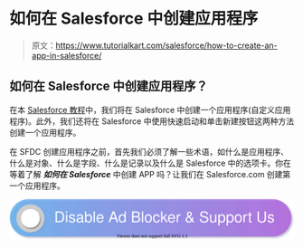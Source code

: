 # 如何在 Salesforce 中创建应用程序

> 原文：<https://www.tutorialkart.com/salesforce/how-to-create-an-app-in-salesforce/>

## 如何在 Salesforce 中创建应用程序？

在本 [Salesforce 教程](https://www.tutorialkart.com/salesforce-tutorial/)中，我们将在 Salesforce 中创建一个应用程序(自定义应用程序)。此外，我们还将在 Salesforce 中使用快速启动和单击新建按钮这两种方法创建一个应用程序。

在 SFDC 创建应用程序之前，首先我们必须了解一些术语，如什么是应用程序、什么是对象、什么是字段、什么是记录以及什么是 Salesforce 中的选项卡。你在等着了解 ***如何在 Salesforce*** 中创建 APP 吗？让我们在 Salesforce.com 创建第一个应用程序。

[![](img/925da31b32d6bc3827932f6c8afb11bb.png)](https://www.tutorialkart.com/)